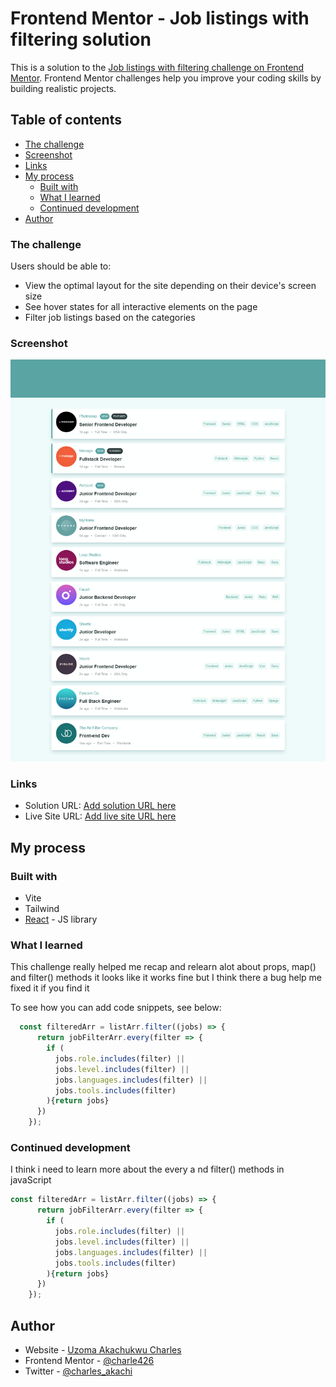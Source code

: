 # Frontend Mentor - Job listings with filtering solution

This is a solution to the [Job listings with filtering challenge on Frontend Mentor](https://www.frontendmentor.io/challenges/job-listings-with-filtering-ivstIPCt). Frontend Mentor challenges help you improve your coding skills by building realistic projects. 

## Table of contents

  - [The challenge](#the-challenge)
  - [Screenshot](#screenshot)
  - [Links](#links)
- [My process](#my-process)
  - [Built with](#built-with)
  - [What I learned](#what-i-learned)
  - [Continued development](#continued-development)
- [Author](#author)

### The challenge

Users should be able to:

- View the optimal layout for the site depending on their device's screen size
- See hover states for all interactive elements on the page
- Filter job listings based on the categories

### Screenshot

![](./Screenshot%202024-04-11%20at%2015-20-45%20Job%20listing.png)

### Links

- Solution URL: [Add solution URL here](https://your-solution-url.com)
- Live Site URL: [Add live site URL here](https://your-live-site-url.com)

## My process

### Built with

- Vite
- Tailwind
- [React](https://reactjs.org/) - JS library

### What I learned

This challenge really helped me recap and relearn alot about props, map() and filter() methods it looks like it works fine but I think there a bug help me fixed it if you find it

To see how you can add code snippets, see below:

```js
  const filteredArr = listArr.filter((jobs) => {
      return jobFilterArr.every(filter => {
        if (
          jobs.role.includes(filter) ||
          jobs.level.includes(filter) ||
          jobs.languages.includes(filter) ||
          jobs.tools.includes(filter)
        ){return jobs}
      })
    });
```

### Continued development

I think i need to learn more about the every a nd filter()  methods in javaScript

```js
const filteredArr = listArr.filter((jobs) => {
      return jobFilterArr.every(filter => {
        if (
          jobs.role.includes(filter) ||
          jobs.level.includes(filter) ||
          jobs.languages.includes(filter) ||
          jobs.tools.includes(filter)
        ){return jobs}
      })
    });
```

## Author

- Website - [Uzoma Akachukwu Charles](https://www.akachicodes.netlify.app)
- Frontend Mentor - [@charle426](https://www.frontendmentor.io/profile/charle426)
- Twitter - [@charles_akachi](https://www.twitter.com/charles_akachi)



